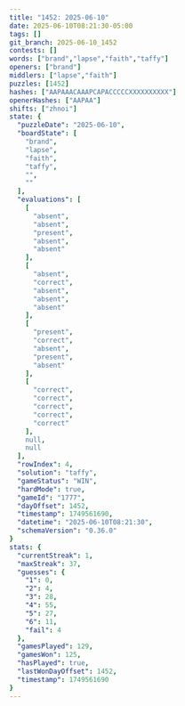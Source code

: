 ```yaml
---
title: "1452: 2025-06-10"
date: 2025-06-10T08:21:30-05:00
tags: []
git_branch: 2025-06-10_1452
contests: []
words: ["brand","lapse","faith","taffy"]
openers: ["brand"]
middlers: ["lapse","faith"]
puzzles: [1452]
hashes: ["AAPAAACAAAPCAPACCCCCXXXXXXXXXX"]
openerHashes: ["AAPAA"]
shifts: ["zhnoi"]
state: {
  "puzzleDate": "2025-06-10",
  "boardState": [
    "brand",
    "lapse",
    "faith",
    "taffy",
    "",
    ""
  ],
  "evaluations": [
    [
      "absent",
      "absent",
      "present",
      "absent",
      "absent"
    ],
    [
      "absent",
      "correct",
      "absent",
      "absent",
      "absent"
    ],
    [
      "present",
      "correct",
      "absent",
      "present",
      "absent"
    ],
    [
      "correct",
      "correct",
      "correct",
      "correct",
      "correct"
    ],
    null,
    null
  ],
  "rowIndex": 4,
  "solution": "taffy",
  "gameStatus": "WIN",
  "hardMode": true,
  "gameId": "1777",
  "dayOffset": 1452,
  "timestamp": 1749561690,
  "datetime": "2025-06-10T08:21:30",
  "schemaVersion": "0.36.0"
}
stats: {
  "currentStreak": 1,
  "maxStreak": 37,
  "guesses": {
    "1": 0,
    "2": 4,
    "3": 28,
    "4": 55,
    "5": 27,
    "6": 11,
    "fail": 4
  },
  "gamesPlayed": 129,
  "gamesWon": 125,
  "hasPlayed": true,
  "lastWonDayOffset": 1452,
  "timestamp": 1749561690
}
---
```

<!-- more -->
